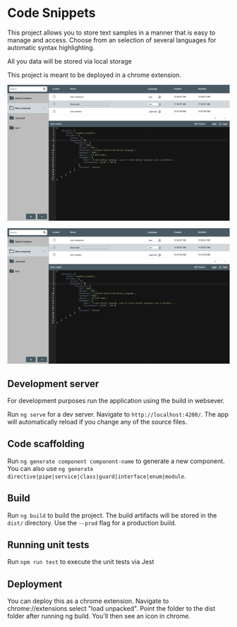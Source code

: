 # Code Snippets


This project allows you to store text samples in a manner that is easy to manage and access. Choose from an selection of several languages for automatic syntax highlighting.

All you data will be stored via local storage

This project is meant to be deployed in a chrome extension.

![Alt text](screenshot.png?raw=true "Title")

![Alt text](screenshot.png?raw=true "Title")


## Development server

For development purposes run the application using the build in websever.

Run `ng serve` for a dev server. Navigate to `http://localhost:4200/`. The app will automatically reload if you change any of the source files.

## Code scaffolding

Run `ng generate component component-name` to generate a new component. You can also use `ng generate directive|pipe|service|class|guard|interface|enum|module`.

## Build

Run `ng build` to build the project. The build artifacts will be stored in the `dist/` directory. Use the `--prod` flag for a production build.

## Running unit tests

Run `npm run test` to execute the unit tests via Jest


## Deployment

You can deploy this as a chrome extension. Navigate to chrome://extensions  select "load unpacked". Point the folder to the dist folder after running ng build. You'll then see an icon in chrome. 